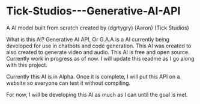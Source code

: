 # Tick-Studios---Generative-AI-API
A AI model built from scratch created by (dgrtygry) (Aaron) (Tick Studios)

What is this AI? Generative AI API, Or G.A.A is a AI currently being developed for use in chatbots and code generation. This AI was created to also created to generate video and audio. This AI is free and open source. Currently work in progress as of now. I will update this readme as I go along with this project.

Currently this AI is in Alpha. Once it is complete, I will put this API on a website so everyone can test it without compiling.

For now, I will be developing this AI as much as I can until the goal is met.

